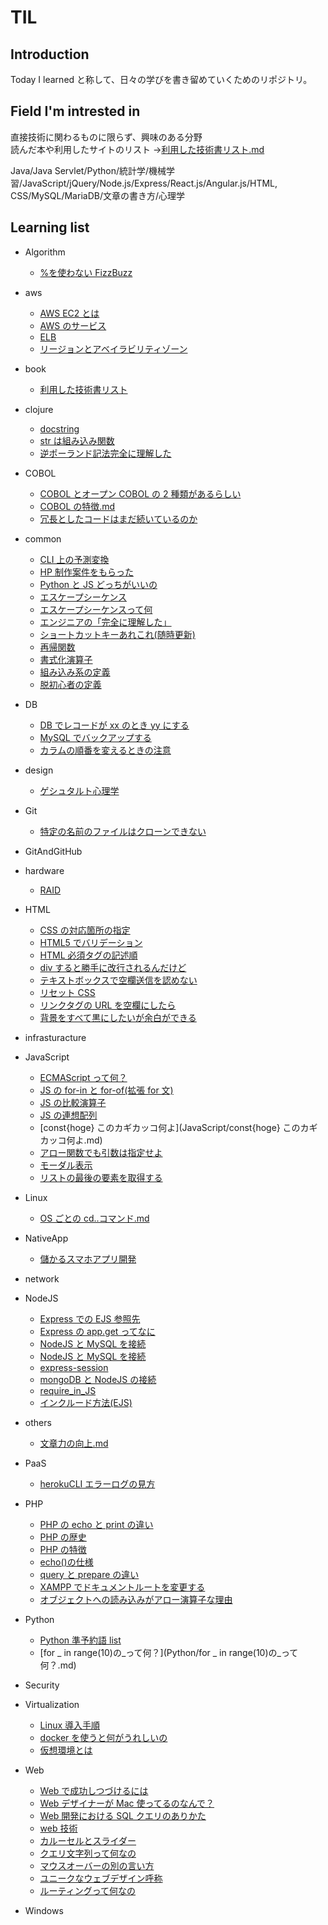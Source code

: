 # TIL

## Introduction

Today I learned と称して、日々の学びを書き留めていくためのリポジトリ。

## Field I'm intrested in

直接技術に関わるものに限らず、興味のある分野  
読んだ本や利用したサイトのリスト →[利用した技術書リスト.md](book/利用した技術書リスト.md)

Java/Java Servlet/Python/統計学/機械学習/JavaScript/jQuery/Node.js/Express/React.js/Angular.js/HTML, CSS/MySQL/MariaDB/文章の書き方/心理学

## Learning list

- Algorithm

  - [%を使わない FizzBuzz](Algorithm/%を使わないFizzBuzz.md)

- aws

  - [AWS EC2 とは](aws/AWSECとは.md)
  - [AWS のサービス](aws/awsのサービス.md)
  - [ELB](aws/ELB.md)
  - [リージョンとアベイラビリティゾーン](aws/リージョンとアベイラビリティゾーン.md)

- book

  - [利用した技術書リスト](book/利用した技術書リスト.md)

- clojure

  - [docstring](clojure/docstring.md)
  - [str は組み込み関数](clojure/strは組み込み関数.md)
  - [逆ポーランド記法完全に理解した](逆ポーランド記法完全に理解した.md)

- COBOL

  - [COBOL とオープン COBOL の 2 種類があるらしい](COBOL/COBOLとオープンCOBOLの2種類があるらしい.md)
  - [COBOL の特徴.md](COBOL/COBOLの特徴.md)
  - [冗長としたコードはまだ続いているのか](冗長としたコードはまだ続いているのか.md)

- common

  - [CLI 上の予測変換](common/CLI上の予測変換.md)
  - [HP 制作案件をもらった](common/HP制作案件をもらった.md)
  - [Python と JS どっちがいいの](common/PythonとJSどっちがいいの.md)
  - [エスケープシーケンス](common/エスケープシーケンス.md)
  - [エスケープシーケンスって何](common/エスケープシーケンスって何.md)
  - [エンジニアの「完全に理解した」](common/エンジニアの「完全に理解した」.md)
  - [ショートカットキーあれこれ(随時更新)](<common/ショートカットキーあれこれ(随時更新).md>)
  - [再帰関数](common/再帰関数.md)
  - [書式化演算子](common/書式化演算子.md)
  - [組み込み系の定義](common/組み込み系の定義.md)
  - [脱初心者の定義](common/脱初心者の定義.md)

- DB

  - [DB でレコードが xx のとき yy にする](DB/DBでレコードがxxのときyyにする.md)
  - [MySQL でバックアップする](DB/MySQLでバックアップする.md)
  - [カラムの順番を変えるときの注意](DB/カラムの順番を変えるときの注意.md)

- design

  - [ゲシュタルト心理学](design/ゲシュタルト心理学.md)

- Git

  - [特定の名前のファイルはクローンできない](Git/特定の名前のファイルはクローンできない)

- GitAndGitHub

- hardware

  - [RAID](hardware/RAID.md)

- HTML

  - [CSS の対応箇所の指定](HTML/CSSの対応箇所の指定.md)
  - [HTML5 でバリデーション](HTML/HTML5でバリデーション.md)
  - [HTML 必須タグの記述順](HTML/HTML必須タグの記述順.md)
  - [div すると勝手に改行されるんだけど](HTML/divすると勝手に改行されるんだけど.md)
  - [テキストボックスで空欄送信を認めない](HTML/テキストボックスで空欄送信を認めない.md)
  - [リセット CSS](HTML/リセットCSS.md)
  - [リンクタグの URL を空欄にしたら](HTML/リンクタグのURLを空欄にしたら.md)
  - [背景をすべて黒にしたいが余白ができる](背景をすべて黒にしたいが余白ができる.md)

- infrasturacture

- JavaScript

  - [ECMAScript って何？](JavaScript/ECMAScriptって何？.md)
  - [JS の for-in と for-of(拡張 for 文)](<JavaScript/JSのfor-inとfor-of(拡張for文).md>)
  - [JS の比較演算子](JavaScript/JSの比較演算子.md)
  - [JS の連想配列](JavaScript/JSの連想配列.md)
  - [const{hoge} このカギカッコ何よ](JavaScript/const{hoge} このカギカッコ何よ.md)
  - [アロー関数でも引数は指定せよ](JavaScript/アロー関数でも引数は指定せよ.md)
  - [モーダル表示](JavaScript/モーダル表示.md)
  - [リストの最後の要素を取得する](JavaScript/リストの最後の要素を取得する.md)

- Linux

  - [OS ごとの cd..コマンド.md](Linux/OSごとのcd..コマンド.md)

- NativeApp

  - [儲かるスマホアプリ開発](NativeApp/儲かるスマホアプリ開発.md)

- network

- NodeJS

  - [Express での EJS 参照先](NodeJS/ExpressでのEJS参照先.md)
  - [Express の app.get ってなに](NodeJS/Expressのapp.getってなに.md)
  - [NodeJS と MySQL を接続](NodeJS/NodeJSとMySQLを接続.md)
  - [NodeJS と MySQL を接続](NodeJS/NodeJSとMySQLを接続.md)
  - [express-session](NodeJS/express-session.md)
  - [mongoDB と NodeJS の接続](NodeJS/mongoDBとNodeJSの接続.md)
  - [require_in_JS](NodeJS/require_in_JS.md)
  - [インクルード方法(EJS)](<NodeJS/インクルード方法(EJS).md>)

- others

  - [文章力の向上.md](others/文章力の向上.md)

- PaaS

  - [herokuCLI エラーログの見方](PaaS/herokuCLIエラーログの見方.md)

- PHP

  - [PHP の echo と print の違い](PHP/PHPのechoとprintの違い.md)
  - [PHP の歴史](PHP/PHPの歴史.md)
  - [PHP の特徴](PHP/PHPの特徴.md)
  - [echo()の仕様](<PHP/echo()の仕様.md>)
  - [query と prepare の違い](PHP/queryとprepareの違い.md)
  - [XAMPP でドキュメントルートを変更する](PHP/XAMPPでドキュメントルートを変更する.md)
  - [オブジェクトへの読み込みがアロー演算子な理由](PHP/オブジェクトへの読み込みがアローな理由.md)

- Python

  - [Python 準予約語 list](Python/Python準予約語list.md)
  - [for \_ in range(10)の\_って何？](Python/for \_ in range(10)の\_って何？.md)

- Security

- Virtualization

  - [Linux 導入手順](Virtualization/Linux導入手順.md)
  - [docker を使うと何がうれしいの](Virtualization/dockerを使うと何がうれしいの.md)
  - [仮想環境とは](Virtualization/仮想環境とは.md)

- Web

  - [Web で成功しつづけるには](Web/Webで成功しつづけるには.md)
  - [Web デザイナーが Mac 使ってるのなんで？](Web/WebデザイナーがMac使ってるのなんで？.md)
  - [Web 開発における SQL クエリのありかた](Web/Web開発におけるSQLクエリのありかた.md)
  - [web 技術](Web/web技術.md)
  - [カルーセルとスライダー](Web/カルーセルとスライダー.md)
  - [クエリ文字列って何なの](Web/クエリ文字列って何なの.md)
  - [マウスオーバーの別の言い方](Web/マウスオーバーの別の言い方.md)
  - [ユニークなウェブデザイン呼称](Web/ユニークなウェブデザイン呼称.md)
  - [ルーティングって何なの](Web/ルーティングって何なの.md)

- Windows

<!--

## Background
今日はこれを学んだ、これに対してこういう理解をした、こういう知見が得られた、そういったものを書き出す場所は常に求めていた。
既存のアウトプット先としてはQiita, ScrapBoxなどがあるが、

Qiitaの投稿では、他者の閲覧・他者からのレビューを前提とするため、
ひとつの記事を書き上げるのにひどく時間を要してしまうという明確なデメリットが存在する。

一方でScrapBoxでのメモは、基本的には自分さえ分かればいいという雑な有様で、
アウトプットすることで知識のより深い定着が見込めるかと言われると、そういうわけでもない。
(人との会話で得られた知見をメモする際には特に有効であるため、こういった形式のアウトプットも重要であるという認識もある)

そういった経緯で、

1.  得られた知見を書き出すことで、より深い知識の定着が見込める
2.  不特定多数からの閲覧をそこまで警戒せずともよく、割と（精神的に）自由に書き込める

という理由から、Githubへの投稿を開始した。
Today I learnedとして、Githubで既に同様の文化が一部でおこっていることもそれを後押しした。

-->
